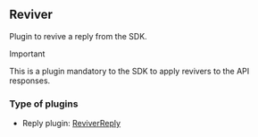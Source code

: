 ## Reviver

Plugin to revive a reply from the SDK.

> [!IMPORTANT]
> This is a plugin mandatory to the SDK to apply revivers to the API responses.

### Type of plugins

- Reply plugin: [ReviverReply](./reviver.reply.ts)
